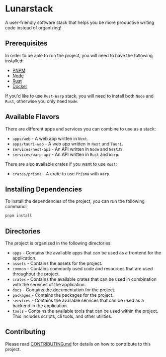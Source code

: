 # Lunarstack

A user-friendly software stack that helps you be more productive writing code instead of organizing!

## Prerequisites

In order to be able to run the project, you will need to have the following installed:

-   [PNPM](https://pnpm.io/)
-   [Node](https://nodejs.org/)
-   [Rust](https://www.rust-lang.org/)
-   [Docker](https://www.docker.com/)

If you'd like to use `Rust-Warp` stack, you will need to install both `Node` and `Rust`, otherwise you only need `Node`.

## Available Flavors

There are different apps and services you can combine to use as a stack:

-   `apps/web` - A web app written in `Next`.
-   `apps/tauri-web` - A web app written in `Next` and `Tauri`.
-   `services/nest-api` - An API written in `Node` and `NestJS`.
-   `services/warp-api` - An API written in `Rust` and `Warp`.

There are also available crates if you want to use `Rust`:

-   `crates/prisma` - A crate to use `Prisma` with `Warp`.

## Installing Dependencies

To install the dependencies of the project, you can run the following command:

```bash
pnpm install
```

## Directories

The project is organized in the following directories:

-   `apps` - Contains the available apps that can be used as a frontend for the application.
-   `assets` - Contains the assets for the project.
-   `common` - Contains commonly used code and resources that are used throughout the project.
-   `crates` - Contains the available crates that can be used in combination with the services of the application.
-   `docs` - Contains the documentation for the project.
-   `packages` - Contains the packages for the project.
-   `services` - Contains the available services that can be used as a backend in the application.
-   `tools` - Contains the available tools that can be used within the project. This includes scripts, cli tools, and other utilities.

## Contributing

Please read [CONTRIBUTING.md](CONTRIBUTING.md) for details on how to contribute to this project.

